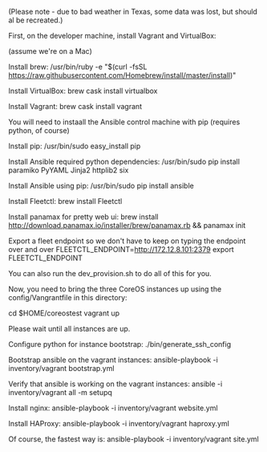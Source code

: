 (Please note - due to bad weather in Texas, some data was lost, but should al be recreated.)

First, on the developer machine, install Vagrant and VirtualBox:

(assume we're on a Mac)

Install brew:
/usr/bin/ruby -e "$(curl -fsSL https://raw.githubusercontent.com/Homebrew/install/master/install)"

Install VirtualBox:
brew cask install virtualbox

Install Vagrant:
brew cask install vagrant

You will need to instaall the Ansible control machine with pip (requires python, of course)

Install pip:
/usr/bin/sudo easy_install pip

Install Ansible required python dependencies:
/usr/bin/sudo pip install paramiko PyYAML Jinja2 httplib2 six

Install Ansible using pip:
/usr/bin/sudo pip install ansible

Install Fleetctl:
brew install Fleetctl

Install panamax for pretty web ui:
brew install http://download.panamax.io/installer/brew/panamax.rb && panamax init

Export a fleet endpoint so we don't have to keep on typing the endpoint over and over
FLEETCTL_ENDPOINT=http://172.12.8.101:2379
export FLEETCTL_ENDPOINT

You can also run the dev_provision.sh to do all of this for you.

Now, you need to bring the three CoreOS instances up using the config/Vangrantfile in this directory:

cd $HOME/coreostest
vagrant up

Please wait until all instances are up.

Configure python for instance bootstrap:
./bin/generate_ssh_config

Bootstrap ansible on the vagrant instances:
ansible-playbook -i inventory/vagrant bootstrap.yml

Verify that ansible is working on the vagrant instances:
ansible -i inventory/vagrant all -m setupq

Install nginx:
ansible-playbook -i inventory/vagrant website.yml

Install HAProxy:
ansible-playbook -i inventory/vagrant haproxy.yml

Of course, the fastest way is:
ansible-playbook -i inventory/vagrant site.yml

